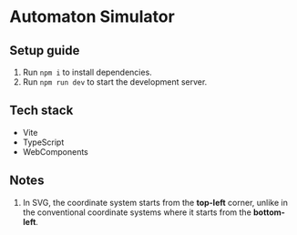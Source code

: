 # Automaton Simulator

## Setup guide

1. Run `npm i` to install dependencies.
2. Run `npm run dev` to start the development server.

## Tech stack

- Vite
- TypeScript
- WebComponents

## Notes

1. In SVG, the coordinate system starts from the **top-left** corner, unlike in the conventional coordinate systems where it starts from the **bottom-left**.
